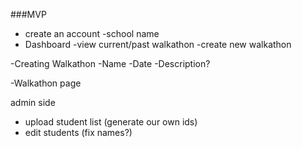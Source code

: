 ###MVP

- create an account -school name
- Dashboard -view current/past walkathon -create new walkathon

-Creating Walkathon -Name -Date -Description?

-Walkathon page

admin side

- upload student list (generate our own ids)
- edit students (fix names?)
